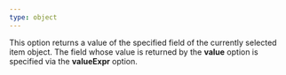 ```yaml
---
type: object
---
```

This option returns a value of the specified field of the currently selected item object. The field whose value is returned by the **value** option is specified via the **valueExpr** option.